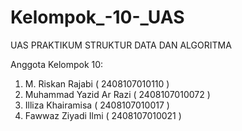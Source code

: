 # Kelompok_-10-_UAS

UAS PRAKTIKUM STRUKTUR DATA DAN ALGORITMA 

Anggota Kelompok 10:
1. M. Riskan Rajabi 		( 2408107010110 ) 
2. Muhammad Yazid Ar Razi 	( 2408107010072 )
3. Illiza Khairamisa 		( 2408107010017 )
4. Fawwaz Ziyadi Ilmi		 ( 2408107010021 )
